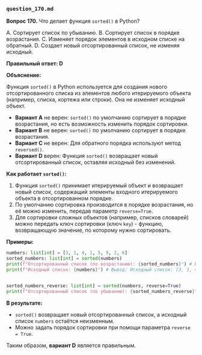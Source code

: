 ### `question_170.md`

**Вопрос 170.** Что делает функция `sorted()` в Python?

A. Сортирует список по убыванию.
B. Сортирует список в порядке возрастания.
C. Изменяет порядок элементов в исходном списке на обратный.
D. Создает новый отсортированный список, не изменяя исходный.

**Правильный ответ: D**

**Объяснение:**

Функция `sorted()` в Python используется для создания нового отсортированного списка из элементов любого итерируемого объекта (например, списка, кортежа или строки). Она не изменяет исходный объект.

*   **Вариант A** не верен: `sorted()` по умолчанию сортирует в порядке возрастания, но есть возможность изменить порядок сортировки.
*   **Вариант B** не верен: `sorted()` по умолчанию сортирует в порядке возрастания.
*   **Вариант C** не верен: Для обратного порядка используют метод `reversed()`.
*   **Вариант D** верен: Функция `sorted()` возвращает новый отсортированный список, оставляя исходный без изменений.

**Как работает `sorted()`:**

1.  Функция `sorted()` принимает итерируемый объект и возвращает новый список, содержащий элементы входного итерируемого объекта в отсортированном порядке.
2.  По умолчанию сортировка производится в порядке возрастания, но её можно изменить, передав параметр `reverse=True`.
3.  Для сортировки сложных объектов (например, списков словарей) можно передать ключ сортировки (ключ `key`) - функцию, возвращающую значение, по которому нужно сортировать.

**Примеры:**

```python
numbers: list[int] = [3, 1, 4, 1, 5, 9, 2, 6]
sorted_numbers: list[int] = sorted(numbers)
print(f"Отсортированный список (по возрастанию): {sorted_numbers}") # Вывод: Отсортированный список (по возрастанию): [1, 1, 2, 3, 4, 5, 6, 9]
print(f"Исходный список: {numbers}") # Вывод: Исходный список: [3, 1, 4, 1, 5, 9, 2, 6]


sorted_numbers_reverse: list[int] = sorted(numbers, reverse=True)
print(f"Отсортированный список (по убыванию): {sorted_numbers_reverse}") # Вывод: Отсортированный список (по убыванию): [9, 6, 5, 4, 3, 2, 1, 1]
```

**В результате:**

*  `sorted()` возвращает новый отсортированный список, а исходный список `numbers` остаётся неизменным.
* Можно задать порядок сортировки при помощи параметра `reverse = True`.

Таким образом, **вариант D** является правильным.
